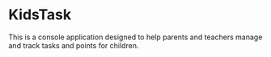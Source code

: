 # KidsTask
This is a console application designed to help parents and teachers manage and track tasks and points for children.
